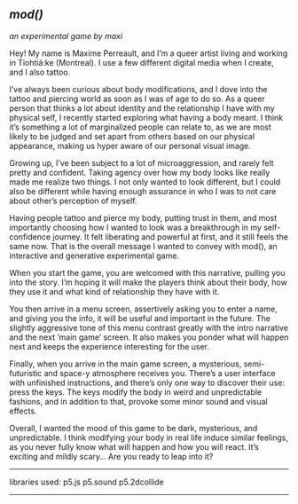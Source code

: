 ## _mod()_

_an experimental game by maxi_

Hey! My name is Maxime Perreault, and I’m a queer artist living and working in Tiohtiá:ke (Montreal). I use a few different digital media when I create, and I also tattoo.

I’ve always been curious about body modifications, and I dove into the tattoo and piercing world as soon as I was of age to do so. As a queer person that thinks a lot about identity and the relationship I have with my physical self, I recently started exploring what having a body meant. I think it’s something a lot of marginalized people can relate to, as we are most likely to be judged and set apart from others based on our physical appearance, making us hyper aware of our personal visual image.

Growing up, I’ve been subject to a lot of microaggression, and rarely felt pretty and confident. Taking agency over how my body looks like really made me realize two things. I not only wanted to look different, but I could also be different while having enough assurance in who I was to not care about other’s perception of myself.

Having people tattoo and pierce my body, putting trust in them, and most importantly choosing how I wanted to look was a breakthrough in my self-confidence journey. It felt liberating and powerful at first, and it still feels the same now. That is the overall message I wanted to convey with mod(), an interactive and generative experimental game.

When you start the game, you are welcomed with this narrative, pulling you into the story. I’m hoping it will make the players think about their body, how they use it and what kind of relationship they have with it.

You then arrive in a menu screen, assertively asking you to enter a name, and giving you the info, it will be useful and important in the future. The slightly aggressive tone of this menu contrast greatly with the intro narrative and the next ‘main game’ screen. It also makes you ponder what will happen next and keeps the experience interesting for the user.

Finally, when you arrive in the main game screen, a mysterious, semi-futuristic and space-y atmosphere receives you. There’s a user interface with unfinished instructions, and there’s only one way to discover their use: press the keys. The keys modify the body in weird and unpredictable fashions, and in addition to that, provoke some minor sound and visual effects.

Overall, I wanted the mood of this game to be dark, mysterious, and unpredictable. I think modifying your body in real life induce similar feelings, as you never fully know what will happen and how you will react. It’s exciting and mildly scary… Are you ready to leap into it?

---

libraries used:
p5.js
p5.sound
p5.2dcollide

---
